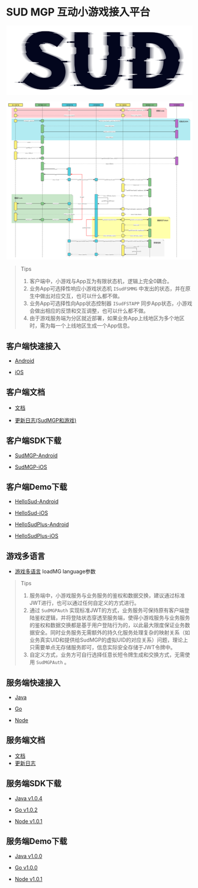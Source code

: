 # SUD MGP 互动小游戏接入平台

![SUD](app/Resource/logo.png)

![SUD](app/Resource/startup.png)

> Tips
>
> 1. 客户端中，小游戏与App互为有限状态机，逻辑上完全0耦合。
> 2. 业务App可选择性响应小游戏状态机 `ISudFSMMG` 中发出的状态，并在原生中做出对应交互，也可以什么都不做。
> 3. 业务App可选择性向App状态控制器 `ISudFSTAPP` 同步App状态，小游戏会做出相应的反馈和交互调整，也可以什么都不做。
> 4. 由于游戏服务端为分区就近部署，如果业务App上线地区为多个地区时，需为每一个上线地区生成一个App信息。

## 客户端快速接入

- [Android](app/Client/StartUp-Android.md)

- [iOS](app/Client/StartUp-iOS.md)

## 客户端文档

- [文档](app/Client/StartUp.md)

- [更新日志(SudMGP和游戏)](app/Client/ChangeLog.md)
## 客户端SDK下载

- [SudMGP-Android](https://github.com/SudTechnology/sud-mgp-android/releases)
  
- [SudMGP-iOS](https://github.com/SudTechnology/sud-mgp-ios/releases)
  

## 客户端Demo下载
- [HelloSud-Android](https://github.com/SudTechnology/hello-sud-android/releases)
  
- [HelloSud-iOS](https://github.com/SudTechnology/hello-sud-ios/releases)

- [HelloSudPlus-Android](https://github.com/SudTechnology/hello-sud-plus-android/tree/develop)

- [HelloSudPlus-iOS](https://github.com/SudTechnology/hello-sud-plus-ios/tree/develop)

## 游戏多语言
- [游戏多语言](Client/Languages/README.md) loadMG language参数

> Tips
>
> 1. 服务端中，小游戏服务与业务服务的鉴权和数据交换，建议通过标准JWT进行，也可以通过任何自定义的方式进行。
> 2. 通过 `SudMGPAuth` 实现标准JWT的方式，业务服务可保持原有客户端登陆鉴权逻辑，并将登陆状态穿透至服务端，使得小游戏服务与业务服务的鉴权和数据交换都是基于用户登陆行为的，以此最大限度保证业务数据安全。同时业务服务无需额外的持久化服务处理复杂的映射关系（如业务真实UID和提供给SudMGP的虚拟UID的对应关系）问题，理论上只需要单点无存储服务即可，信息实际安全存储于JWT令牌中。
> 3. 自定义方式，业务方可自行选择任意长短令牌生成和交换方式，无需使用 `SudMGPAuth` 。

## 服务端快速接入

- [Java](app/Server/StartUp-Java.md)

- [Go](app/Server/StartUp-Go.md)

- [Node](app/Server/StartUp-Node.md)

## 服务端文档

- [文档](app/Server/StartUp.md)
- [更新日志](app/Server/Server_Change_Log.md)

## 服务端SDK下载

- [Java v1.0.4](https://github.com/SudTechnology/sud-mgp-auth-java/releases)

- [Go v1.0.2](https://github.com/SudTechnology/sud-mgp-auth-go/releases)

- [Node v1.0.1](https://github.com/SudTechnology/sud-mgp-auth-node/releases)

## 服务端Demo下载

- [Java v1.0.0](https://github.com/SudTechnology/hello-sud-java/releases)

- [Go v1.0.0](https://github.com/SudTechnology/hello-sud-go/releases)

- [Node v1.0.1](https://github.com/SudTechnology/hello-sud-node/releases)
